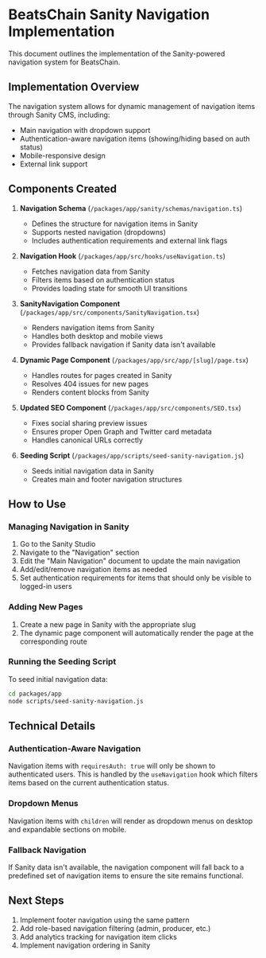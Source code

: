 # BeatsChain Sanity Navigation Implementation

This document outlines the implementation of the Sanity-powered navigation system for BeatsChain.

## Implementation Overview

The navigation system allows for dynamic management of navigation items through Sanity CMS, including:

- Main navigation with dropdown support
- Authentication-aware navigation items (showing/hiding based on auth status)
- Mobile-responsive design
- External link support

## Components Created

1. **Navigation Schema** (`/packages/app/sanity/schemas/navigation.ts`)
   - Defines the structure for navigation items in Sanity
   - Supports nested navigation (dropdowns)
   - Includes authentication requirements and external link flags

2. **Navigation Hook** (`/packages/app/src/hooks/useNavigation.ts`)
   - Fetches navigation data from Sanity
   - Filters items based on authentication status
   - Provides loading state for smooth UI transitions

3. **SanityNavigation Component** (`/packages/app/src/components/SanityNavigation.tsx`)
   - Renders navigation items from Sanity
   - Handles both desktop and mobile views
   - Provides fallback navigation if Sanity data isn't available

4. **Dynamic Page Component** (`/packages/app/src/app/[slug]/page.tsx`)
   - Handles routes for pages created in Sanity
   - Resolves 404 issues for new pages
   - Renders content blocks from Sanity

5. **Updated SEO Component** (`/packages/app/src/components/SEO.tsx`)
   - Fixes social sharing preview issues
   - Ensures proper Open Graph and Twitter card metadata
   - Handles canonical URLs correctly

6. **Seeding Script** (`/packages/app/scripts/seed-sanity-navigation.js`)
   - Seeds initial navigation data in Sanity
   - Creates main and footer navigation structures

## How to Use

### Managing Navigation in Sanity

1. Go to the Sanity Studio
2. Navigate to the "Navigation" section
3. Edit the "Main Navigation" document to update the main navigation
4. Add/edit/remove navigation items as needed
5. Set authentication requirements for items that should only be visible to logged-in users

### Adding New Pages

1. Create a new page in Sanity with the appropriate slug
2. The dynamic page component will automatically render the page at the corresponding route

### Running the Seeding Script

To seed initial navigation data:

```bash
cd packages/app
node scripts/seed-sanity-navigation.js
```

## Technical Details

### Authentication-Aware Navigation

Navigation items with `requiresAuth: true` will only be shown to authenticated users. This is handled by the `useNavigation` hook which filters items based on the current authentication status.

### Dropdown Menus

Navigation items with `children` will render as dropdown menus on desktop and expandable sections on mobile.

### Fallback Navigation

If Sanity data isn't available, the navigation component will fall back to a predefined set of navigation items to ensure the site remains functional.

## Next Steps

1. Implement footer navigation using the same pattern
2. Add role-based navigation filtering (admin, producer, etc.)
3. Add analytics tracking for navigation item clicks
4. Implement navigation ordering in Sanity